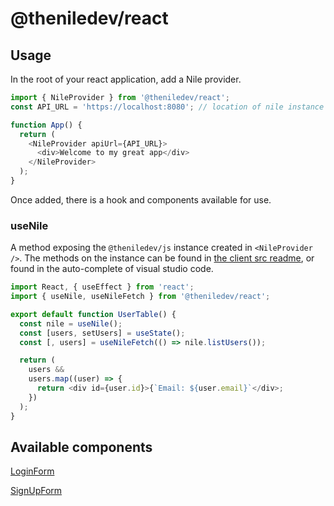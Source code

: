 # @theniledev/react

## Usage

In the root of your react application, add a Nile provider.

```typescript
import { NileProvider } from '@theniledev/react';
const API_URL = 'https://localhost:8080'; // location of nile instance

function App() {
  return (
    <NileProvider apiUrl={API_URL}>
      <div>Welcome to my great app</div>
    </NileProvider>
  );
}
```

Once added, there is a hook and components available for use.

### useNile

A method exposing the `@theniledev/js` instance created in `<NileProvider />`. The methods on the instance can be found in [the client src readme](../../lib/nile/src/README.md), or found in the auto-complete of visual studio code.

```typescript
import React, { useEffect } from 'react';
import { useNile, useNileFetch } from '@theniledev/react';

export default function UserTable() {
  const nile = useNile();
  const [users, setUsers] = useState();
  const [, users] = useNileFetch(() => nile.listUsers());

  return (
    users &&
    users.map((user) => {
      return <div id={user.id}>{`Email: ${user.email}`</div>;
    })
  );
}
```

## Available components

[LoginForm](./src/components/LoginForm/README.md)

[SignUpForm](./src/components/SignUpForm/README.md)
